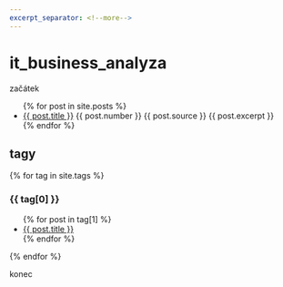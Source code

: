 ```yaml
---
excerpt_separator: <!--more-->
---
```

# it_business_analyza

začátek

<ul>
  {% for post in site.posts %}
    <li>
      <a href=".{{ post.url }}">{{ post.title }}</a>  {{ post.number }} {{ post.source }}
      {{ post.excerpt }}
    </li>
  {% endfor %}
</ul>

## tagy 

{% for tag in site.tags %}
  <h3>{{ tag[0] }}</h3>
  <ul>
    {% for post in tag[1] %}
      <li><a href=".{{ post.url }}">{{ post.title }}</a></li>
    {% endfor %}
  </ul>
{% endfor %}

konec
